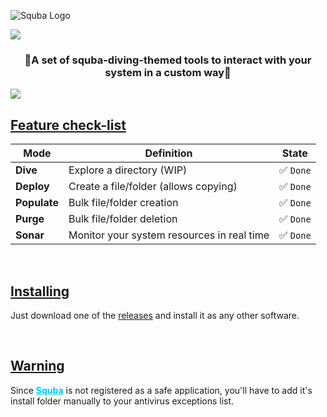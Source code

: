 ![Squba Logo](https://i.imgur.com/8zntaW6.png)

<img src='https://raw.githubusercontent.com/andreasbm/readme/master/assets/lines/aqua.png' align='center'>

<h3 align='center'>🫧A set of squba-diving-themed tools to interact with your system in a custom way🫧</h3>

<img src='https://raw.githubusercontent.com/andreasbm/readme/master/assets/lines/aqua.png' align='center'>

<br>

<h2><u>Feature check-list</u></h2>

| Mode         | Definition                                 | State     |
| ------------ | ------------------------------------------ | --------- |
| **Dive**     | Explore a directory (WIP)                  | ✅ `Done` |
| **Deploy**   | Create a file/folder (allows copying)      | ✅ `Done` |
| **Populate** | Bulk file/folder creation                  | ✅ `Done` |
| **Purge**    | Bulk file/folder deletion                  | ✅ `Done` |
| **Sonar**    | Monitor your system resources in real time | ✅ `Done` |

<br>

 <h2><u>Installing</u></h2>

Just download one of the [releases](https://github.com/Sylph1de/Squba/releases) and install it as any other software.

<br>

<h2><u>Warning</u></h2>

Since <u style='color: #00c6ff; font-weight: bold'>Squba</u> is not registered as a safe application, you'll have to add it's install folder manually to your antivirus exceptions list.

